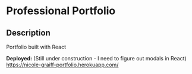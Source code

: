 # Professional Portfolio

## Description
Portfolio built with React

**Deployed:** (Still under construction - I need to figure out modals in React)
https://nicole-graiff-portfolio.herokuapp.com/
